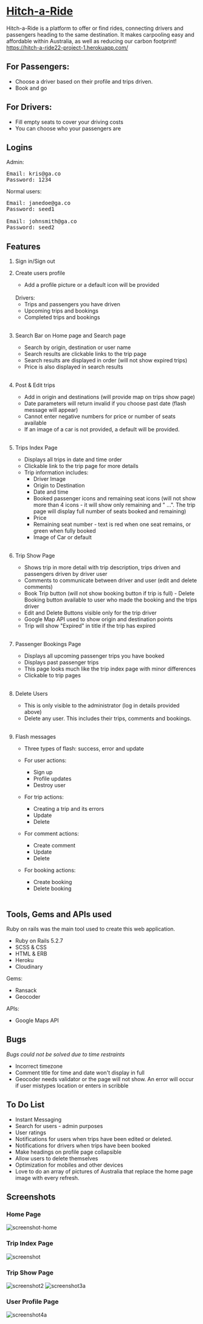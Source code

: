 # [Hitch-a-Ride](https://hitch-a-ride22-project-1.herokuapp.com/)

Hitch-a-Ride is a platform to offer or find rides, connecting drivers and passengers heading to the same destination. It makes carpooling easy and affordable within Australia, as well as reducing our carbon footprint!
https://hitch-a-ride22-project-1.herokuapp.com/ 
## For Passengers:

* Choose a driver based on their profile and trips driven.
* Book and go

## For Drivers:

* Fill empty seats to cover your driving costs
* You can choose who your passengers are



## Logins

Admin:
<pre>
Email: kris@ga.co 
Password: 1234
</pre>

Normal users:
<pre>
Email: janedoe@ga.co 
Password: seed1

Email: johnsmith@ga.co 
Password: seed2
</pre>


## Features

1. Sign in/Sign out
2. Create users profile
    * Add a profile picture or a default icon will be provided
    
    <br/>
    Drivers:
    <br/>

    * Trips and passengers you have driven
    * Upcoming trips and bookings
    * Completed trips and bookings

    <br/>

3. Search Bar on Home page and Search page
    * Search by origin, destination or user name
    * Search results are clickable links to the trip page
    * Search results are displayed in order (will not show expired trips)
    * Price is also displayed in search results

    <br/>

4. Post & Edit trips
    * Add in origin and destinations (will provide map on trips show page) 
    * Date parameters will return invalid if you choose past date (flash message will appear)
    * Cannot enter negative numbers for price or number of seats available
    * If an image of a car is not provided, a default will be provided. 

    <br/>

5. Trips Index Page
    * Displays all trips in date and time order
    * Clickable link to the trip page for more details
    * Trip information includes:
        * Driver Image
        * Origin to Destination
        * Date and time
        * Booked passenger icons and remaining seat icons (will not show more than 4 icons - it will show only remaining and " ...". The trip page will display full number of seats booked and remaining)
        * Price
        * Remaining seat number - text is red when one seat remains, or green when fully booked
        * Image of Car or default

    <br/>

6. Trip Show Page 
    * Shows trip in more detail with trip description, trips driven and passengers driven by driver user
    * Comments to communicate between driver and user (edit and delete comments)
    * Book Trip button (will not show booking button if trip is full) - Delete Booking button available to user who made the booking and the trips driver
    * Edit and Delete Buttons visible only for the trip driver 
    * Google Map API used to show origin and destination points
    * Trip will show "Expired" in title if the trip has expired

    <br/>

7. Passenger Bookings Page
    * Displays all upcoming passenger trips you have booked
    * Displays past passenger trips
    * This page looks much like the trip index page with minor differences
    * Clickable to trip pages

    <br/>

8. Delete Users
    * This is only visible to the administrator (log in details provided above)
    * Delete any user. This includes their trips, comments and bookings. 

    <br/>

9. Flash messages 
    * Three types of flash: success, error and update
    * For user actions:
        * Sign up
        * Profile updates
        * Destroy user
    * For trip actions:
        * Creating a trip and its errors
        * Update 
        * Delete 
    * For comment actions:
        * Create comment
        * Update
        * Delete
    * For booking actions:
        * Create booking
        * Delete booking

        <br/>


## Tools, Gems and APIs used

Ruby on rails was the main tool used to create this web application.
* Ruby on Rails 5.2.7
* SCSS & CSS 
* HTML & ERB
* Heroku
* Cloudinary

Gems:
* Ransack
* Geocoder

APIs:
* Google Maps API
## Bugs

*Bugs could not be solved due to time restraints*
* Incorrect timezone 
* Comment title for time and date won't display in full
* Geocoder needs validator or the page will not show. An error will occur if user mistypes location or enters in scribble


## To Do List

* Instant Messaging
* Search for users - admin purposes
* User ratings
* Notifications for users when trips have been edited or deleted. 
* Notifications for drivers when trips have been booked
* Make headings on profile page collapsible
* Allow users to delete themselves
* Optimization for mobiles and other devices
* Love to do an array of pictures of Australia that replace the home page image with every refresh.

## Screenshots

### Home Page
![screenshot-home](/app/assets/images/hitch-a-ride-home.png)
### Trip Index Page
![screenshot](/app/assets/images/hitch-a-ride-1.png)

### Trip Show Page
![screenshot2](/app/assets/images/hitch-a-ride-2.png)
![screenshot3a](/app/assets/images/hitch-a-ride-3.png)

### User Profile Page
![screenshot4a](/app/assets/images/hitch-a-ride-4.png)